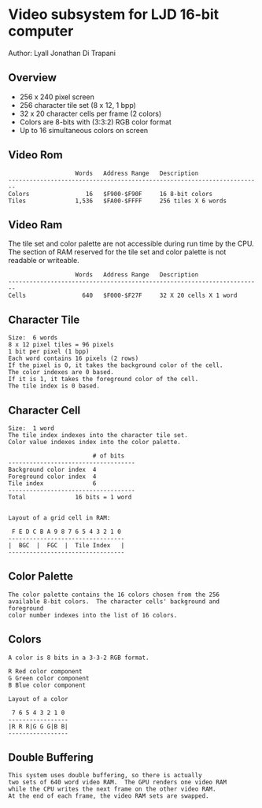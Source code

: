 <!-- Author:  Lyall Jonathan Di Trapani =========|=========|======== -->
Video subsystem for LJD 16-bit computer
=======================================

Author:  Lyall Jonathan Di Trapani


Overview
--------

- 256 x 240 pixel screen
- 256 character tile set (8 x 12, 1 bpp)
- 32 x 20 character cells per frame (2 colors)
- Colors are 8-bits with (3:3:2) RGB color format
- Up to 16 simultaneous colors on screen


Video Rom
---------


```
                   Words   Address Range   Description
------------------------------------------------------------------------
Colors                16   $F900-$F90F     16 8-bit colors
Tiles              1,536   $FA00-$FFFF     256 tiles X 6 words
```


Video Ram
---------

The tile set and color palette are not accessible during run time by the CPU.
The section of RAM reserved for the tile set and color palette is not
readable or writeable.

```
                   Words   Address Range   Description
------------------------------------------------------------------------
Cells                640   $F000-$F27F     32 X 20 cells X 1 word
```


Character Tile
--------------

```
Size:  6 words
8 x 12 pixel tiles = 96 pixels
1 bit per pixel (1 bpp)
Each word contains 16 pixels (2 rows)
If the pixel is 0, it takes the background color of the cell.
The color indexes are 0 based.
If it is 1, it takes the foreground color of the cell.
The tile index is 0 based.
```


Character Cell
--------------

```
Size:  1 word
The tile index indexes into the character tile set.
Color value indexes index into the color palette.

                        # of bits
------------------------------------
Background color index  4
Foreground color index  4
Tile index              6
------------------------------------
Total              16 bits = 1 word


Layout of a grid cell in RAM:

 F E D C B A 9 8 7 6 5 4 3 2 1 0
---------------------------------
|  BGC  |  FGC  |  Tile Index   |
---------------------------------
```


Color Palette
-------------

```
The color palette contains the 16 colors chosen from the 256
available 8-bit colors.  The character cells' background and foreground
color number indexes into the list of 16 colors.
```


Colors
------

```
A color is 8 bits in a 3-3-2 RGB format.

R Red color component
G Green color component
B Blue color component

Layout of a color

 7 6 5 4 3 2 1 0
-----------------
|R R R|G G G|B B|
-----------------
```


Double Buffering
----------------

```
This system uses double buffering, so there is actually
two sets of 640 word video RAM.  The GPU renders one video RAM
while the CPU writes the next frame on the other video RAM.
At the end of each frame, the video RAM sets are swapped.
```
